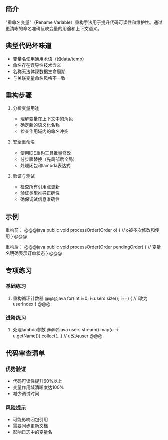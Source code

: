 ## 简介
"重命名变量"（Rename Variable）重构手法用于提升代码可读性和维护性。通过更清晰的命名准确反映变量的用途和上下文语义。

## 典型代码坏味道
- 变量名使用通用术语（如data/temp）
- 命名存在误导性技术含义
- 名称无法体现数据生命周期
- 与关联变量命名风格不一致

## 重构步骤
1. 分析变量用途
   - 理解变量在上下文中的角色
   - 确定新的语义化名称
   - 检查作用域内的命名冲突

2. 安全重命名
   - 使用IDE重构工具批量修改
   - 分步骤替换（先局部后全局）
   - 处理闭包和lambda表达式

3. 验证与测试
   - 检查所有引用点更新
   - 验证类型推导正确性
   - 确保调试信息准确性

## 示例
重构前：
@@@java
public void processOrder(Order o) {
    // o被多次修改和使用
}
@@@

重构后：
@@@java
public void processOrder(Order pendingOrder) {
    // 变量名明确表示订单状态
}
@@@

## 专项练习
### 基础练习
1. 重构循环计数器
@@@java
for(int i=0; i<users.size(); i++) {
    // i改为userIndex
}
@@@

### 进阶练习
1. 处理lambda参数
@@@java
users.stream().map(u -> u.getName()).collect(...)
// u改为user
@@@

## 代码审查清单
### 优势验证
- 代码可读性提升60%以上
- 变量作用域清晰度达100%
- 减少调试时间

### 风险提示
- 可能影响闭包引用
- 需要同步更新文档
- 影响日志中的变量名
